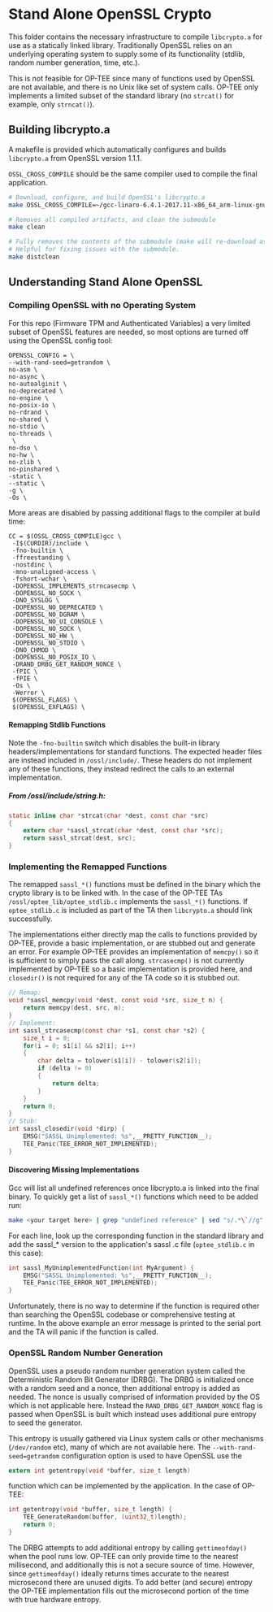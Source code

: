Stand Alone OpenSSL Crypto
==========================
This folder contains the necessary infrastructure to compile `libcrypto.a` for use as a statically linked library. Traditionally OpenSSL relies on an underlying operating system to supply some of its functionality (stdlib, random number generation, time, etc.).

This is not feasible for OP-TEE since many of functions used by OpenSSL are not available, and there is no Unix like set of system calls. OP-TEE only implements a limited subset of the standard library (no `strcat()` for example, only `strncat()`).

## Building libcrypto.a
A makefile is provided which automatically configures and builds `libcrypto.a` from OpenSSL version 1.1.1.

`OSSL_CROSS_COMPILE` should be the same compiler used to compile the final application.
```bash
# Download, configure, and build OpenSSL's libcrypto.a
make OSSL_CROSS_COMPILE=~/gcc-linaro-6.4.1-2017.11-x86_64_arm-linux-gnueabihf/bin/arm-linux-gnueabihf-

# Removes all compiled artifacts, and clean the submodule
make clean

# Fully removes the contents of the submodule (make will re-download as needed)
# Helpful for fixing issues with the submodule.
make distclean
```



## Understanding Stand Alone OpenSSL

### Compiling OpenSSL with no Operating System
For this repo (Firmware TPM and Authenticated Variables) a very limited subset of OpenSSL features are needed, so most options are turned off using the OpenSSL config tool:
```
OPENSSL_CONFIG = \
--with-rand-seed=getrandom \
no-asm \
no-async \
no-autoalginit \
no-deprecated \
no-engine \
no-posix-io \
no-rdrand \
no-shared \
no-stdio \
no-threads \
 \
no-dso \
no-hw \
no-zlib \
no-pinshared \
-static \
--static \
-g \
-Os \
```

More areas are disabled by passing additional flags to the compiler at build time:
```
CC = $(OSSL_CROSS_COMPILE)gcc \
 -I$(CURDIR)/include \
 -fno-builtin \
 -ffreestanding \
 -nostdinc \
 -mno-unaligned-access \
 -fshort-wchar \
 -DOPENSSL_IMPLEMENTS_strncasecmp \
 -DOPENSSL_NO_SOCK \
 -DNO_SYSLOG \
 -DOPENSSL_NO_DEPRECATED \
 -DOPENSSL_NO_DGRAM \
 -DOPENSSL_NO_UI_CONSOLE \
 -DOPENSSL_NO_SOCK \
 -DOPENSSL_NO_HW \
 -DOPENSSL_NO_STDIO \
 -DNO_CHMOD \
 -DOPENSSL_NO_POSIX_IO \
 -DRAND_DRBG_GET_RANDOM_NONCE \
 -fPIC \
 -fPIE \
 -Os \
 -Werror \
 $(OPENSSL_FLAGS) \
 $(OPENSSL_EXFLAGS) \
```

#### Remapping Stdlib Functions
Note the `-fno-builtin` switch which disables the built-in library headers/implementations for standard functions. The expected header files are instead included in `/ossl/include/`. These headers do not implement any of these functions, they instead redirect the calls to an external implementation.

##### From /ossl/include/string.h:
```C
static inline char *strcat(char *dest, const char *src)
{
    extern char *sassl_strcat(char *dest, const char *src);
    return sassl_strcat(dest, src);
}
```

### Implementing the Remapped Functions
The remapped `sassl_*()` functions must be defined in the binary which the crypto library is to be linked with. In the case of the OP-TEE TAs `/ossl/optee_lib/optee_stdlib.c` implements the `sassl_*()` functions. If `optee_stdlib.c` is included as part of the TA then `libcrypto.a` should link successfully.

The implementations either directly map the calls to functions provided by OP-TEE, provide a basic implementation, or are stubbed out and generate an error. For example OP-TEE provides an implementation of `memcpy()` so it is sufficient to simply pass the call along. `strcasecmp()` is not currently implemented by OP-TEE so a basic implementation is provided here, and `closedir()` is not required for any of the TA code so it is stubbed out.
```C
// Remap:
void *sassl_memcpy(void *dest, const void *src, size_t n) {
    return memcpy(dest, src, n);
}
// Implement:
int sassl_strcasecmp(const char *s1, const char *s2) {
    size_t i = 0;
    for(i = 0; s1[i] && s2[i]; i++)
    {
        char delta = tolower(s1[i]) - tolower(s2[i]);
        if (delta != 0)
        {
            return delta;
        }
    }
    return 0;
}
// Stub:
int sassl_closedir(void *dirp) {
    EMSG("SASSL Unimplemented: %s",__PRETTY_FUNCTION__);
    TEE_Panic(TEE_ERROR_NOT_IMPLEMENTED);
}
```
#### Discovering Missing Implementations
Gcc will list all undefined references once libcrypto.a is linked into the final binary. To quickly get a list of `sassl_*()` functions which need to be added run:
```bash
make <your target here> | grep "undefined reference" | sed "s/.*\`//g" | sed "s/'.*//g" | sort | uniq
```
For each line, look up the corresponding function in the standard library and add the sassl_* version to the application's sassl .c file (`optee_stdlib.c` in this case):
```C
int sassl_MyUnimplementedFunction(int MyArgument) {
    EMSG("SASSL Unimplemented: %s",__PRETTY_FUNCTION__);
    TEE_Panic(TEE_ERROR_NOT_IMPLEMENTED);
}
```
Unfortunately, there is no way to determine if the function is required other than searching the OpenSSL codebase or comprehensive testing at runtime. In the above example an error message is printed to the serial port and the TA will panic if the function is called.

### OpenSSL Random Number Generation
OpenSSL uses a pseudo random number generation system called the Deterministic Random Bit Generator (DRBG). The DRBG is initialized once with a random seed and a nonce, then additional entropy is added as needed. The nonce is usually comprised of information provided by the OS which is not applicable here. Instead the `RAND_DRBG_GET_RANDOM_NONCE` flag is passed when OpenSSL is built which instead uses additional pure entropy to seed the generator.

This entropy is usually gathered via Linux system calls or other mechanisms (`/dev/random` etc), many of which are not available here. The `--with-rand-seed=getrandom` configuration option is used to have OpenSSL use the
```c
extern int getentropy(void *buffer, size_t length)
```
function which can be implemented by the application. In the case of OP-TEE:
```C
int getentropy(void *buffer, size_t length) {
    TEE_GenerateRandom(buffer, (uint32_t)length);
    return 0;
}
```
The DRBG attempts to add additional entropy by calling `gettimeofday()` when the pool runs low. OP-TEE can only provide time to the nearest millisecond, and additionally this is not a secure source of time. However, since `gettimeofday()` ideally returns times accurate to the nearest microsecond there are unused digits. To add better (and secure) entropy the OP-TEE implementation fills out the microsecond portion of the time with true hardware entropy.
